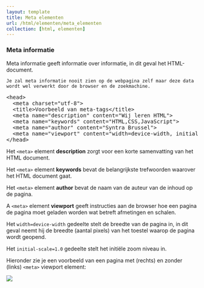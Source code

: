 ```yaml
---
layout: template
title: Meta elementen
url: /html/elementen/meta_elementen
collection: [html, elementen]
---
```

<div class="highlight">
    <h3>Meta informatie</h3>
    Meta informatie geeft informatie over informatie, in dit geval het HTML-document.

    Je zal meta informatie nooit zien op de webpagina zelf maar deze data wordt wel verwerkt door de browser en de zoekmachine.
</div>


<pre data-enlighter-theme="beyond" data-enlighter-language="html">
&lt;head&gt;
  &lt;meta charset=&quot;utf-8&quot;&gt;
  &lt;title&gt;Voorbeeld van meta-tags&lt;/title&gt;
  &lt;meta name=&quot;description&quot; content=&quot;Wij leren HTML&quot;&gt;
  &lt;meta name=&quot;keywords&quot; content=&quot;HTML,CSS,JavaScript&quot;&gt;
  &lt;meta name=&quot;author&quot; content=&quot;Syntra Brussel&quot;&gt;
  &lt;meta name=&quot;viewport&quot; content=&quot;width=device-width, initial-scale=1.0&quot;&gt; 
&lt;/head&gt;
</pre>

Het <code>&lt;meta&gt;</code> element <strong>description</strong> zorgt voor een korte samenvatting van het HTML document.

Het <code>&lt;meta&gt;</code> element <strong>keywords</strong> bevat de belangrijkste trefwoorden waarover het HTML document gaat.

Het <code>&lt;meta&gt;</code> element <strong>author</strong> bevat de naam van de auteur van de inhoud op de pagina.

A <code>&lt;meta&gt;</code> element <strong>viewport</strong> geeft instructies aan de browser hoe een pagina de pagina moet geladen worden wat betreft afmetingen en schalen.

Het <code>width=device-width</code> gedeelte stelt de breedte van de pagina in, in dit geval neemt hij de breedte (aantal pixels) van het toestel waarop de pagina wordt geopend.

Het <code>initial-scale=1.0</code> gedeelte stelt het initiële zoom niveau in.

Hieronder zie je een voorbeeld van een pagina met (rechts) en zonder (links) <code>&lt;meta&gt;</code> viewport element:

<img src="{{ '/html/elementen/images/viewport.png' | relative_url}}" />

